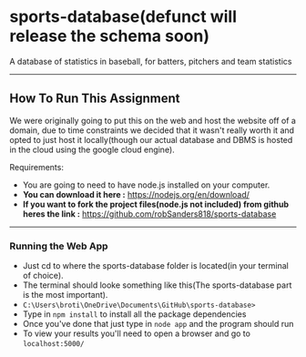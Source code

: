 # sports-database(defunct will release the schema soon)
A database of statistics in baseball, for batters, pitchers and team statistics

------------------------
## **How To Run This Assignment**
We were originally going to put this on the web and host the website off of a domain,
due to time constraints we decided that it wasn't really worth it and opted to just host it locally(though our actual database and DBMS is hosted in the cloud using the google cloud engine).

Requirements:
- You are going to need to have node.js installed on your computer.
- **You can download it here :** https://nodejs.org/en/download/
- **If you want to fork the project files(node.js not included) 
from github heres the link :** https://github.com/robSanders818/sports-database
--------------------------------
### Running the Web App

- Just cd to where the sports-database folder is located(in your terminal of choice).
- The terminal should looke something like this(The sports-database part is the most important). 
- ```C:\Users\broti\OneDrive\Documents\GitHub\sports-database>```
- Type in ```npm install``` to install all the package dependencies
- Once you've done that just type in ```node app``` and the program should run
- To view your results you'll need to open a browser and go to ```localhost:5000/```

